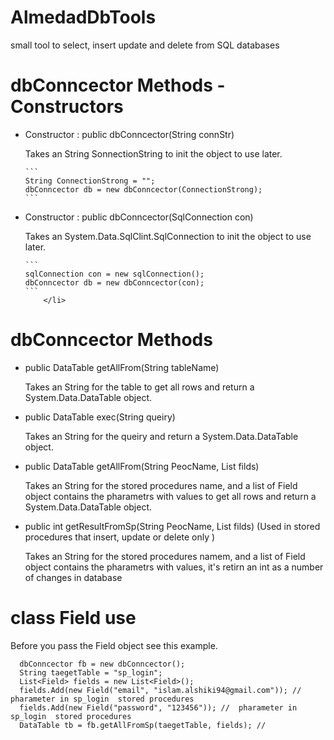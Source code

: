 # AlmedadDbTools
small tool to select, insert update and delete from SQL databases

# dbConncector Methods - Constructors
<ul>
  <li>
    Constructor : public dbConncector(String connStr)
    <p>Takes an String SonnectionString to init the object to use later.<p>
    
    ``` 
    String ConnectionStrong = "";
    dbConncector db = new dbConncector(ConnectionStrong);
    ```
  </li>
      <li>
        Constructor : public dbConncector(SqlConnection con)
<p>Takes an System.Data.SqlClint.SqlConnection to init the object to use later.<p>
  
    ``` 
    sqlConnection con = new sqlConnection();
    dbConncector db = new dbConncector(con);
    ```
        </li>
</ul>

# dbConncector Methods
<ul>
<li>
public DataTable getAllFrom(String tableName)
<p>Takes an String for the table to get all rows and return a System.Data.DataTable object.<p>
  </li>
  <li>
    public DataTable exec(String queiry)
    <p>Takes an String for the queiry and return a System.Data.DataTable object.<p>
  </li>
  <li>
    public DataTable getAllFrom(String PeocName, List<Field> filds)
    <p>Takes an String for the stored procedures name, and a list of Field object contains the pharametrs with values to get all rows and return a System.Data.DataTable object.<p>
  </li>
  <li>
    public int getResultFromSp(String PeocName, List<Field> filds) (Used in stored procedures that insert, update or delete only )
    <p>Takes an String for the stored procedures namem, and a list of Field object contains the pharametrs with values, it's retirn an int as a number of changes in database <p>
  </li>
</ul>

# class Field use
Before you pass the Field object see this example.

``` 
  dbConncector fb = new dbConncector();
  String taegetTable = "sp_login";
  List<Field> fields = new List<Field>();
  fields.Add(new Field("email", "islam.alshiki94@gmail.com")); // pharameter in sp_login  stored procedures
  fields.Add(new Field("password", "123456")); //  pharameter in sp_login  stored procedures
  DataTable tb = fb.getAllFromSp(taegetTable, fields); // 
```
